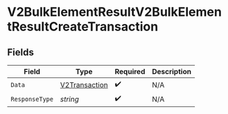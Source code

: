 # V2BulkElementResultV2BulkElementResultCreateTransaction


## Fields

| Field                                                 | Type                                                  | Required                                              | Description                                           |
| ----------------------------------------------------- | ----------------------------------------------------- | ----------------------------------------------------- | ----------------------------------------------------- |
| `Data`                                                | [V2Transaction](../../models/shared/v2transaction.md) | :heavy_check_mark:                                    | N/A                                                   |
| `ResponseType`                                        | *string*                                              | :heavy_check_mark:                                    | N/A                                                   |